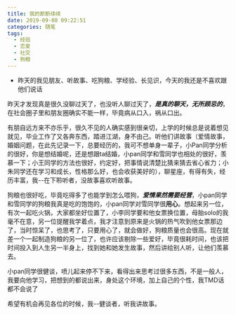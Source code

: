 ```yaml
---
title: 我的断断续续
date: 2019-09-08 09:22:51
categories: 随笔
tags:
  - 经验
  - 恋爱
  - 社交
  - 狗粮
---
```

  - 昨天的我见朋友、听故事、吃狗粮、学经验、长见识，今天的我还是不喜欢跟他们说话

昨天才发现真是很久没聊过天了，也没听人聊过天了，***是真的聊天，无所顾忌的***，在社会圈子里和朋友圈确实不能一样，毕竟病从口入，祸从口出。

有朋自远方来不亦乐乎，很久不见的人确实感到很亲切，上学的时候总是说着想见就见，毕业工作了又各奔东西，踏进江湖，身不由己。听他们讲故事（爱情故事，婚姻问题，在此先记录一下，总要经历的，我可不想单身一辈子，小Pan同学分析的很好，你是想结婚呢，还是想跟ta结婚，小pan同学和雪同学也相处的很好，羡慕一下；小王同学的方法也很好，约定好，把事情说清楚比猜来猜去省心省力；小朱同学还在学习和成长，性格那么好，也会收获美好的），聊星座，有得有失，经历丰富，我--在下聆听者，没故事喜欢听故事。

狗粮也很好吃，毕竟吃得多了也能学到怎么喂狗，***爱情果然需要经营***，小pan同学和雪同学的狗粮我真是吃的饱饱的，小pan同学对雪同学很**用心**。想起来另一位，有次一起吃火锅，大家都坐好位置了，小李同学要和他女票换位置，母胎solo的我毫不在意，另一位提醒我学着点，我才注意到原来是火锅的热气吹到他女票那边了，当时惊呆了，也思考了，只要用心了，就会做好，狗粮质量也会很高。现在就差一个一起制造狗粮的另一位了，也许应该剔除一些爱好，毕竟很耗时间，也该把时间投入到人生另一半身上，找到她和她发生故事，然后讲给别人听，让他们羡慕去。

小pan同学很健谈，喷儿起来停不下来，看得出来思考过很多东西，不是一般人，我要向他学习，把想到的都说出来，身处这个环境，加上自己的个性，我TMD话都不会说了

希望有机会再见各位的时候，我--健谈者，听我讲故事。
